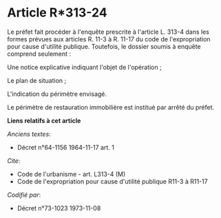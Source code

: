 # Article R*313-24

Le préfet fait procéder à l'enquête prescrite à l'article L. 313-4 dans les formes prévues aux articles R. 11-3 à R. 11-17 du
code de l'expropriation pour cause d'utilité publique. Toutefois, le dossier soumis à enquête comprend seulement :

Une notice explicative indiquant l'objet de l'opération ;

Le plan de situation ;

L'indication du périmètre envisagé.

Le périmètre de restauration immobilière est institué par arrêté du préfet.

**Liens relatifs à cet article**

_Anciens textes_:

  - Décret n°64-1156 1964-11-17 art. 1

_Cite_:

  - Code de l'urbanisme - art. L313-4 (M)
  - Code de l'expropriation pour cause d'utilité publique R11-3 à R11-17

_Codifié par_:

  - Décret n°73-1023 1973-11-08
